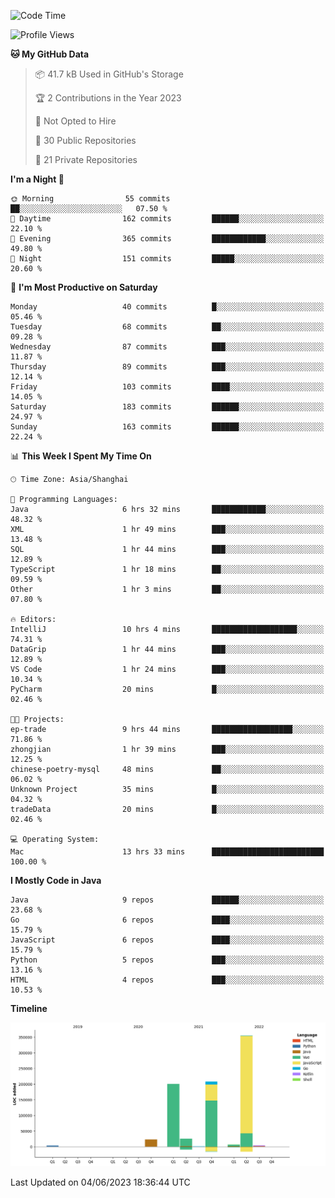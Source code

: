 <!--START_SECTION:waka-->
![Code Time](http://img.shields.io/badge/Code%20Time-1%2C847%20hrs%2026%20mins-blue)

![Profile Views](http://img.shields.io/badge/Profile%20Views-0-blue)

**🐱 My GitHub Data** 

> 📦 41.7 kB Used in GitHub's Storage 
 > 
> 🏆 2 Contributions in the Year 2023
 > 
> 🚫 Not Opted to Hire
 > 
> 📜 30 Public Repositories 
 > 
> 🔑 21 Private Repositories 
 > 
**I'm a Night 🦉** 

```text
🌞 Morning                55 commits          ██░░░░░░░░░░░░░░░░░░░░░░░   07.50 % 
🌆 Daytime                162 commits         ██████░░░░░░░░░░░░░░░░░░░   22.10 % 
🌃 Evening                365 commits         ████████████░░░░░░░░░░░░░   49.80 % 
🌙 Night                  151 commits         █████░░░░░░░░░░░░░░░░░░░░   20.60 % 
```
📅 **I'm Most Productive on Saturday** 

```text
Monday                   40 commits          █░░░░░░░░░░░░░░░░░░░░░░░░   05.46 % 
Tuesday                  68 commits          ██░░░░░░░░░░░░░░░░░░░░░░░   09.28 % 
Wednesday                87 commits          ███░░░░░░░░░░░░░░░░░░░░░░   11.87 % 
Thursday                 89 commits          ███░░░░░░░░░░░░░░░░░░░░░░   12.14 % 
Friday                   103 commits         ████░░░░░░░░░░░░░░░░░░░░░   14.05 % 
Saturday                 183 commits         ██████░░░░░░░░░░░░░░░░░░░   24.97 % 
Sunday                   163 commits         ██████░░░░░░░░░░░░░░░░░░░   22.24 % 
```


📊 **This Week I Spent My Time On** 

```text
🕑︎ Time Zone: Asia/Shanghai

💬 Programming Languages: 
Java                     6 hrs 32 mins       ████████████░░░░░░░░░░░░░   48.32 % 
XML                      1 hr 49 mins        ███░░░░░░░░░░░░░░░░░░░░░░   13.48 % 
SQL                      1 hr 44 mins        ███░░░░░░░░░░░░░░░░░░░░░░   12.89 % 
TypeScript               1 hr 18 mins        ██░░░░░░░░░░░░░░░░░░░░░░░   09.59 % 
Other                    1 hr 3 mins         ██░░░░░░░░░░░░░░░░░░░░░░░   07.80 % 

🔥 Editors: 
IntelliJ                 10 hrs 4 mins       ███████████████████░░░░░░   74.31 % 
DataGrip                 1 hr 44 mins        ███░░░░░░░░░░░░░░░░░░░░░░   12.89 % 
VS Code                  1 hr 24 mins        ███░░░░░░░░░░░░░░░░░░░░░░   10.34 % 
PyCharm                  20 mins             █░░░░░░░░░░░░░░░░░░░░░░░░   02.46 % 

🐱‍💻 Projects: 
ep-trade                 9 hrs 44 mins       ██████████████████░░░░░░░   71.86 % 
zhongjian                1 hr 39 mins        ███░░░░░░░░░░░░░░░░░░░░░░   12.25 % 
chinese-poetry-mysql     48 mins             ██░░░░░░░░░░░░░░░░░░░░░░░   06.02 % 
Unknown Project          35 mins             █░░░░░░░░░░░░░░░░░░░░░░░░   04.32 % 
tradeData                20 mins             █░░░░░░░░░░░░░░░░░░░░░░░░   02.46 % 

💻 Operating System: 
Mac                      13 hrs 33 mins      █████████████████████████   100.00 % 
```

**I Mostly Code in Java** 

```text
Java                     9 repos             ██████░░░░░░░░░░░░░░░░░░░   23.68 % 
Go                       6 repos             ████░░░░░░░░░░░░░░░░░░░░░   15.79 % 
JavaScript               6 repos             ████░░░░░░░░░░░░░░░░░░░░░   15.79 % 
Python                   5 repos             ███░░░░░░░░░░░░░░░░░░░░░░   13.16 % 
HTML                     4 repos             ███░░░░░░░░░░░░░░░░░░░░░░   10.53 % 
```



**Timeline**

![Lines of Code chart](https://raw.githubusercontent.com/youtiaoguagua/youtiaoguagua/master/assets/bar_graph.png)


 Last Updated on 04/06/2023 18:36:44 UTC
<!--END_SECTION:waka-->